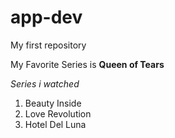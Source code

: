 # app-dev
My first repository

My Favorite Series is **Queen of Tears**

*Series i watched* 
1. Beauty Inside
2. Love Revolution
3. Hotel Del Luna

